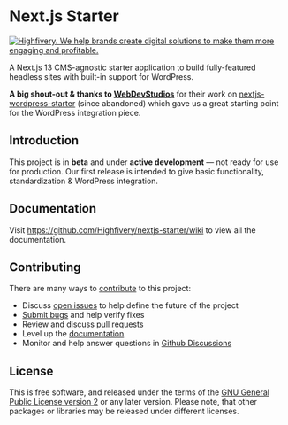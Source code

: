 # Next.js Starter

[![Highfivery. We help brands create digital solutions to make them more engaging and profitable.](https://dashboard.highfivery.com/wp-content/uploads/2022/11/banner.webp)](https://www.highfivery.com/contact)

A Next.js 13 CMS-agnostic starter application to build fully-featured headless sites with built-in support for WordPress.

**A big shout-out & thanks to [WebDevStudios](https://github.com/WebDevStudios)** for their work on [nextjs-wordpress-starter](https://github.com/WebDevStudios/nextjs-wordpress-starter) (since abandoned) which gave us a great starting point for the WordPress integration piece.

## Introduction

This project is in **beta** and under **active development** &mdash; not ready for use for production. Our first release is intended to give basic functionality, standardization & WordPress integration.

## Documentation

Visit https://github.com/Highfivery/nextjs-starter/wiki to view all the documentation.

## Contributing

There are many ways to [contribute](https://github.com/Highfivery/nextjs-starter/blob/main/CONTRIBUTING.md) to this project:

* Discuss [open issues](https://github.com/Highfivery/nextjs-starter/blob/main/issues) to help define the future of the project
* [Submit bugs](https://github.com/Highfivery/nextjs-starter/issues) and help verify fixes
* Review and discuss [pull requests](https://github.com/Highfivery/nextjs-starter/pulls)
* Level up the [documentation](https://github.com/Highfivery/nextjs-starter/wiki)
* Monitor and help answer questions in [Github Discussions](https://github.com/Highfivery/nextjs-starter/discussions)

## License

This is free software, and released under the terms of the [GNU General Public License version 2](https://github.com/Highfivery/nextjs-starter/blob/main/LICENSE.md) or any later version. Please note, that other packages or libraries may be released under different licenses.
